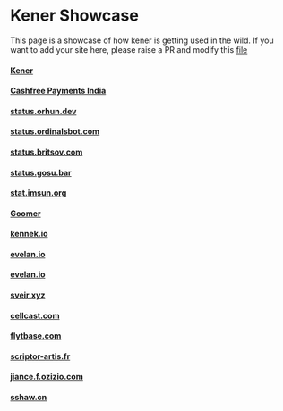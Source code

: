 # Kener Showcase

This page is a showcase of how kener is getting used in the wild. If you want to add your site here, please raise a PR and modify this [file](https://github.com/rajnandan1/kener-docs/blob/main/docs/md/docs/showcase.md)

#### [Kener](https://kener.ing)
#### [Cashfree Payments India](https://statuspage.cashfree.com/)
#### [status.orhun.dev](https://status.orhun.dev/)
#### [status.ordinalsbot.com](https://status.ordinalsbot.com/)
#### [status.britsov.com](https://status.britsov.net/)
#### [status.gosu.bar](https://status.gosu.bar/)
#### [stat.imsun.org](https://stat.imsun.org/)
#### [Goomer](https://status.goomer.com.br/)
#### [kennek.io](https://status.kennek.io/)
#### [evelan.io](https://status.evelan.io/)
#### [evelan.io](https://status.evelan.io/)
#### [sveir.xyz](https://status.sveir.xyz/)
#### [cellcast.com](https://status.cellcast.com/)
#### [flytbase.com](https://status.flytbase.com/)
#### [scriptor-artis.fr](https://status.scriptor-artis.fr/)
#### [jiance.f.ozizio.com](http://jiance.f.ozizio.com/)
#### [sshaw.cn](https://s.sshaw.cn/)